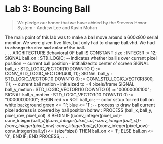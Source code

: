 # Lab 3: Bouncing Ball

> We pledge our honor that we have abided by the Stevens Honor System - Andrew Lee and Kavin Mohan

The main point of this lab was to make a ball move around a 600x800 serial monitor.  We were given five files, but only had to change ball.vhd. We had to change the size and color of the ball.  
 . . . ARCHITECTURE Behavioral OF ball IS
	CONSTANT size  : INTEGER := 12;
	SIGNAL ball_on : STD_LOGIC; -- indicates whether ball is over current pixel position
	-- current ball position - intitialized to center of screen
	SIGNAL ball_x  : STD_LOGIC_VECTOR(10 DOWNTO 0) := CONV_STD_LOGIC_VECTOR(400, 11);
	SIGNAL ball_y  : STD_LOGIC_VECTOR(10 DOWNTO 0) := CONV_STD_LOGIC_VECTOR(300, 11);
	-- current ball motion - initialized to +4 pixels/frame
	SIGNAL ball_y_motion : STD_LOGIC_VECTOR(10 DOWNTO 0) := "00000000100";
	SIGNAL ball_x_motion : STD_LOGIC_VECTOR(10 DOWNTO 0) := "00000000100";
BEGIN
	red <= NOT ball_on; -- color setup for red ball on white background
	green <= '1';
	blue  <= '1';
	-- process to draw ball current pixel address is covered by ball position
	bdraw : PROCESS (ball_x, ball_y, pixel_row, pixel_col) IS
	BEGIN
	    IF ((conv_integer(pixel_col)-conv_integer(ball_x))*(conv_integer(pixel_col)-conv_integer(ball_x))+
	    (conv_integer(pixel_row)-conv_integer(ball_y))*(conv_integer(pixel_row)-conv_integer(ball_y)) <= (size*size)) THEN
		    ball_on <= '1';
		ELSE
			ball_on <= '0';
		END IF;
		END PROCESS;. . .
